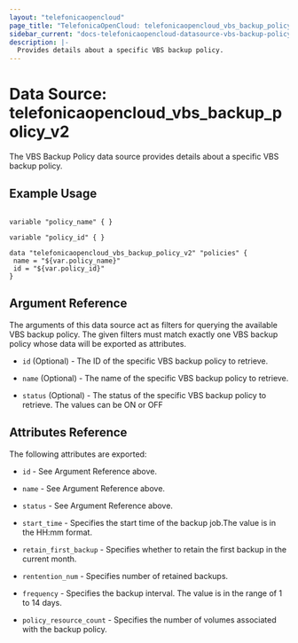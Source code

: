 ```yaml
---
layout: "telefonicaopencloud"
page_title: "TelefonicaOpenCloud: telefonicaopencloud_vbs_backup_policy_v2"
sidebar_current: "docs-telefonicaopencloud-datasource-vbs-backup-policy-v2"
description: |-
  Provides details about a specific VBS backup policy.
---
```


# Data Source: telefonicaopencloud_vbs_backup_policy_v2

The VBS Backup Policy data source provides details about a specific VBS backup policy.


## Example Usage

 ```hcl

 variable "policy_name" { }

 variable "policy_id" { }
    
data "telefonicaopencloud_vbs_backup_policy_v2" "policies" {
  name = "${var.policy_name}"
  id = "${var.policy_id}"
}
 ```

## Argument Reference

The arguments of this data source act as filters for querying the available VBS backup policy.
The given filters must match exactly one VBS backup policy whose data will be exported as attributes.

* `id` (Optional) - The ID of the specific VBS backup policy to retrieve.

* `name` (Optional) - The name of the specific VBS backup policy to retrieve.

* `status` (Optional) - The status of the specific VBS backup policy to retrieve. The values can be ON or OFF

## Attributes Reference

The following attributes are exported:

* `id` - See Argument Reference above.

* `name` - See Argument Reference above.

* `status` - See Argument Reference above.

* `start_time` - Specifies the start time of the backup job.The value is in the HH:mm format.                                                         

* `retain_first_backup` - Specifies whether to retain the first backup in the current month. 

* `rentention_num` - Specifies number of retained backups.

* `frequency` - Specifies the backup interval. The value is in the range of 1 to 14 days.
 
* `policy_resource_count` - Specifies the number of volumes associated with the backup policy.